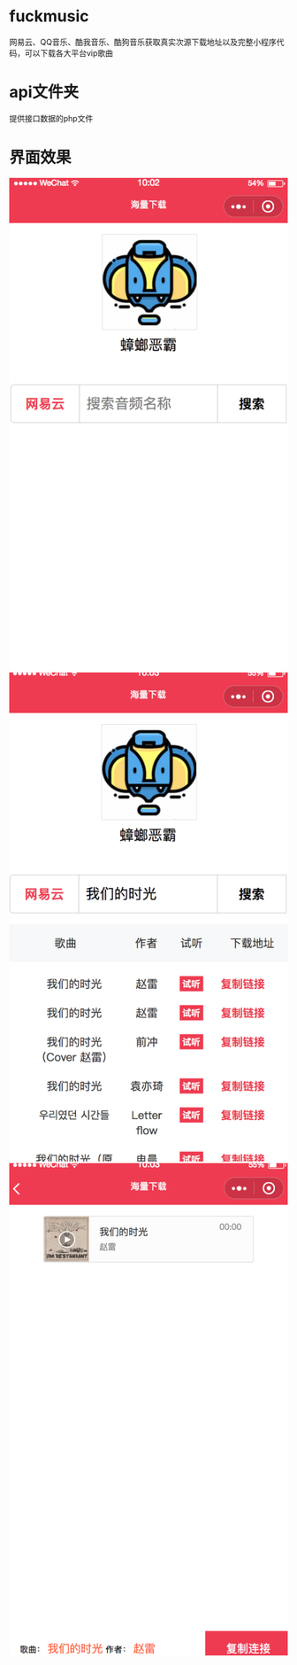 # fuckmusic
网易云、QQ音乐、酷我音乐、酷狗音乐获取真实次源下载地址以及完整小程序代码，可以下载各大平台vip歌曲
# api文件夹
提供接口数据的php文件
# 界面效果
![Image text](https://github.com/1007426133/fuckmusic/blob/master/image/op1.png)
![Image text](https://github.com/1007426133/fuckmusic/blob/master/image/op2.png)
![Image text](https://github.com/1007426133/fuckmusic/blob/master/image/op3.png)
